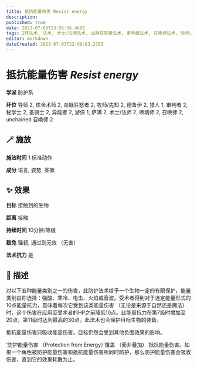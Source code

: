 ```yaml
---
title: 抵抗能量伤害 Resist energy
description: 
published: true
date: 2023-07-03T23:56:56.468Z
tags: 2环法术, 法术, 术士/法师法术, 血脉狂怒者法术, 审判者法术, 召唤师法术, 牧师/先知法术, 萨满法术, 游侠法术, 秘学士法术, 猎人法术, unchained 召唤师法术, 1环法术, 德鲁伊法术, 防护系, 炼金术师法术, 异能者法术, 唤魂师法术, 导师法术, 圣骑士法术
editor: markdown
dateCreated: 2023-07-03T22:09:03.270Z
---
```


# **抵抗能量伤害** *Resist energy*

**学派** 防护系 

**环位** 导师 2, 炼金术师 2, 血脉狂怒者 2, 牧师/先知 2, 德鲁伊 2, 猎人 1, 审判者 2, 秘学士 2, 圣骑士 2, 异能者 2, 游侠 1, 萨满 2, 术士/法师 2, 唤魂师 2, 召唤师 2, unchained 召唤师 2

## 🪄 施放

**施法时间** 1 标准动作

**成分** 语言, 姿势, 圣徽

## ✨ 效果 

**目标** 接触到的生物 

**距离** 接触  

**持续时间** 10分钟/等级 

**豁免** 强韧, 通过则无效 （无害）

**法术抗力** 是

## 📖 描述

对以下五种能量类别之一的伤害，此防护法术给予一个生物一定的有限保护，能量类别由你选择：强酸、寒冷、电击、火焰或音波。受术者得到对于选定能量形式的10点能量抗力，意味着每次它受到该类能量伤害 （无论是来源于自然还是魔法） 时，这个伤害在应用至受术者的HP之前降低10点。此能量抗力在第7级时增加至20点，第11级时达到最高的30点。此法术也会保护目标生物的装备。

抵抗能量伤害只吸收能量伤害。目标仍然会受到其他负面效果的影响。

‘防护能量伤害 （Protection from Energy）’覆盖 （而非叠加） 抵抗能量伤害。如果一个角色被防护能量伤害和抵抗能量伤害所同时防护，那么防护能量伤害会吸收伤害，直到它的效果耗散为止。
    